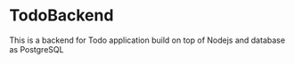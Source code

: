 # TodoBackend
This is a backend for Todo application build on top of Nodejs and database as PostgreSQL
